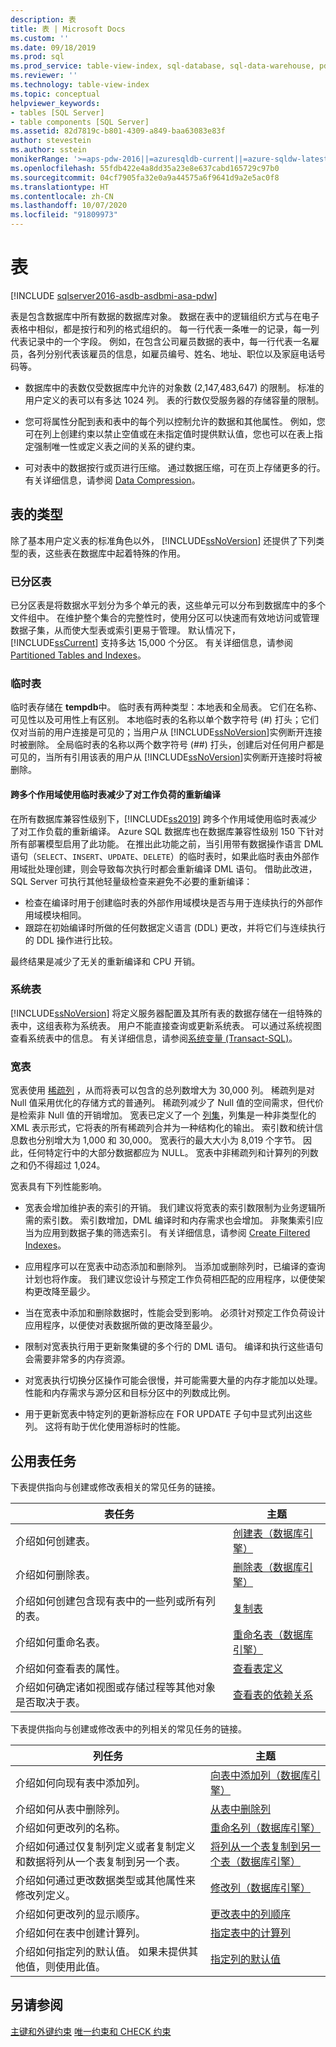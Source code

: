 ```yaml
---
description: 表
title: 表 | Microsoft Docs
ms.custom: ''
ms.date: 09/18/2019
ms.prod: sql
ms.prod_service: table-view-index, sql-database, sql-data-warehouse, pdw
ms.reviewer: ''
ms.technology: table-view-index
ms.topic: conceptual
helpviewer_keywords:
- tables [SQL Server]
- table components [SQL Server]
ms.assetid: 82d7819c-b801-4309-a849-baa63083e83f
author: stevestein
ms.author: sstein
monikerRange: '>=aps-pdw-2016||=azuresqldb-current||=azure-sqldw-latest||>=sql-server-2016||=sqlallproducts-allversions||>=sql-server-linux-2017||=azuresqldb-mi-current'
ms.openlocfilehash: 55fdb422e4a8dd35a23e8e637cabd165729c97b0
ms.sourcegitcommit: 04cf7905fa32e0a9a44575a6f9641d9a2e5ac0f8
ms.translationtype: HT
ms.contentlocale: zh-CN
ms.lasthandoff: 10/07/2020
ms.locfileid: "91809973"
---
```

# <a name="tables"></a>表
[!INCLUDE [sqlserver2016-asdb-asdbmi-asa-pdw](../../includes/applies-to-version/sqlserver2016-asdb-asdbmi-asa-pdw.md)]

表是包含数据库中所有数据的数据库对象。 数据在表中的逻辑组织方式与在电子表格中相似，都是按行和列的格式组织的。 每一行代表一条唯一的记录，每一列代表记录中的一个字段。 例如，在包含公司雇员数据的表中，每一行代表一名雇员，各列分别代表该雇员的信息，如雇员编号、姓名、地址、职位以及家庭电话号码等。 

- 数据库中的表数仅受数据库中允许的对象数 (2,147,483,647) 的限制。 标准的用户定义的表可以有多达 1024 列。 表的行数仅受服务器的存储容量的限制。 

- 您可将属性分配到表和表中的每个列以控制允许的数据和其他属性。 例如，您可在列上创建约束以禁止空值或在未指定值时提供默认值，您也可以在表上指定强制唯一性或定义表之间的关系的键约束。 

- 可对表中的数据按行或页进行压缩。 通过数据压缩，可在页上存储更多的行。 有关详细信息，请参阅 [Data Compression](../../relational-databases/data-compression/data-compression.md)。 

## <a name="types-of-tables"></a>表的类型
 除了基本用户定义表的标准角色以外， [!INCLUDE[ssNoVersion](../../includes/ssnoversion-md.md)] 还提供了下列类型的表，这些表在数据库中起着特殊的作用。 

### <a name="partitioned-tables"></a>已分区表

已分区表是将数据水平划分为多个单元的表，这些单元可以分布到数据库中的多个文件组中。 在维护整个集合的完整性时，使用分区可以快速而有效地访问或管理数据子集，从而使大型表或索引更易于管理。 默认情况下， [!INCLUDE[ssCurrent](../../includes/sscurrent-md.md)] 支持多达 15,000 个分区。 有关详细信息，请参阅 [Partitioned Tables and Indexes](../../relational-databases/partitions/partitioned-tables-and-indexes.md)。

### <a name="temporary-tables"></a>临时表

临时表存储在 **tempdb**中。 临时表有两种类型：本地表和全局表。 它们在名称、可见性以及可用性上有区别。 本地临时表的名称以单个数字符号 (#) 打头；它们仅对当前的用户连接是可见的；当用户从 [!INCLUDE[ssNoVersion](../../includes/ssnoversion-md.md)]实例断开连接时被删除。 全局临时表的名称以两个数字符号 (##) 打头，创建后对任何用户都是可见的，当所有引用该表的用户从 [!INCLUDE[ssNoVersion](../../includes/ssnoversion-md.md)]实例断开连接时将被删除。 


#### <a name="reduced-recompilations-for-workloads-using-temporary-tables-across-multiple-scopes"></a><a name="ctp23"></a> 跨多个作用域使用临时表减少了对工作负荷的重新编译

在所有数据库兼容性级别下，[!INCLUDE[ss2019](../../includes/sssqlv15-md.md)] 跨多个作用域使用临时表减少了对工作负载的重新编译。 Azure SQL 数据库也在数据库兼容性级别 150 下针对所有部署模型启用了此功能。  在推出此功能之前，当引用带有数据操作语言 DML 语句（`SELECT`、`INSERT`、`UPDATE`、`DELETE`）的临时表时，如果此临时表由外部作用域批处理创建，则会导致每次执行时都会重新编译 DML 语句。 借助此改进，SQL Server 可执行其他轻量级检查来避免不必要的重新编译：

- 检查在编译时用于创建临时表的外部作用域模块是否与用于连续执行的外部作用域模块相同。 
- 跟踪在初始编译时所做的任何数据定义语言 (DDL) 更改，并将它们与连续执行的 DDL 操作进行比较。

最终结果是减少了无关的重新编译和 CPU 开销。

### <a name="system-tables"></a>系统表

[!INCLUDE[ssNoVersion](../../includes/ssnoversion-md.md)] 将定义服务器配置及其所有表的数据存储在一组特殊的表中，这组表称为系统表。 用户不能直接查询或更新系统表。 可以通过系统视图查看系统表中的信息。 有关详细信息，请参阅[系统变量 (Transact-SQL)](../../t-sql/language-reference.md)。 
 
### <a name="wide-tables"></a>宽表

宽表使用 [稀疏列](../../relational-databases/tables/use-sparse-columns.md) ，从而将表可以包含的总列数增大为 30,000 列。 稀疏列是对 Null 值采用优化的存储方式的普通列。 稀疏列减少了 Null 值的空间需求，但代价是检索非 Null 值的开销增加。 宽表已定义了一个 [列集](../../relational-databases/tables/use-column-sets.md)，列集是一种非类型化的 XML 表示形式，它将表的所有稀疏列合并为一种结构化的输出。 索引数和统计信息数也分别增大为 1,000 和 30,000。 宽表行的最大大小为 8,019 个字节。 因此，任何特定行中的大部分数据都应为 NULL。 宽表中非稀疏列和计算列的列数之和仍不得超过 1,024。 

宽表具有下列性能影响。

- 宽表会增加维护表的索引的开销。 我们建议将宽表的索引数限制为业务逻辑所需的索引数。 索引数增加，DML 编译时和内存需求也会增加。 非聚集索引应当为应用到数据子集的筛选索引。 有关详细信息，请参阅 [Create Filtered Indexes](../../relational-databases/indexes/create-filtered-indexes.md)。 

- 应用程序可以在宽表中动态添加和删除列。 当添加或删除列时，已编译的查询计划也将作废。 我们建议您设计与预定工作负荷相匹配的应用程序，以便使架构更改降至最少。 

- 当在宽表中添加和删除数据时，性能会受到影响。 必须针对预定工作负荷设计应用程序，以便使对表数据所做的更改降至最少。 

- 限制对宽表执行用于更新聚集键的多个行的 DML 语句。 编译和执行这些语句会需要非常多的内存资源。 

- 对宽表执行切换分区操作可能会很慢，并可能需要大量的内存才能加以处理。 性能和内存需求与源分区和目标分区中的列数成比例。 

- 用于更新宽表中特定列的更新游标应在 FOR UPDATE 子句中显式列出这些列。 这将有助于优化使用游标时的性能。 

## <a name="common-table-tasks"></a>公用表任务
 下表提供指向与创建或修改表相关的常见任务的链接。 

|表任务|主题|
|-----------------|-----------|
|介绍如何创建表。|[创建表（数据库引擎）](../../relational-databases/tables/create-tables-database-engine.md)|
|介绍如何删除表。|[删除表（数据库引擎）](../../relational-databases/tables/delete-tables-database-engine.md)|
|介绍如何创建包含现有表中的一些列或所有列的表。|[复制表](../../relational-databases/tables/duplicate-tables.md)|
|介绍如何重命名表。|[重命名表（数据库引擎）](../../relational-databases/tables/rename-tables-database-engine.md)|
|介绍如何查看表的属性。|[查看表定义](../../relational-databases/tables/view-the-table-definition.md)|
|介绍如何确定诸如视图或存储过程等其他对象是否取决于表。|[查看表的依赖关系](../../relational-databases/tables/view-the-dependencies-of-a-table.md)|

 下表提供指向与创建或修改表中的列相关的常见任务的链接。 

|列任务|主题|
|------------------|-----------|
|介绍如何向现有表中添加列。|[向表中添加列（数据库引擎）](../../relational-databases/tables/add-columns-to-a-table-database-engine.md)|
|介绍如何从表中删除列。|[从表中删除列](../../relational-databases/tables/delete-columns-from-a-table.md)|
|介绍如何更改列的名称。|[重命名列（数据库引擎）](../../relational-databases/tables/rename-columns-database-engine.md)|
|介绍如何通过仅复制列定义或者复制定义和数据将列从一个表复制到另一个表。|[将列从一个表复制到另一个表（数据库引擎）](../../relational-databases/tables/copy-columns-from-one-table-to-another-database-engine.md)|
|介绍如何通过更改数据类型或其他属性来修改列定义。|[修改列（数据库引擎）](../../relational-databases/tables/modify-columns-database-engine.md)|
|介绍如何更改列的显示顺序。|[更改表中的列顺序](../../relational-databases/tables/change-column-order-in-a-table.md)|
|介绍如何在表中创建计算列。|[指定表中的计算列](../../relational-databases/tables/specify-computed-columns-in-a-table.md)|
|介绍如何指定列的默认值。 如果未提供其他值，则使用此值。|[指定列的默认值](../../relational-databases/tables/specify-default-values-for-columns.md)|

## <a name="see-also"></a>另请参阅
 [主键和外键约束](../../relational-databases/tables/primary-and-foreign-key-constraints.md) [唯一约束和 CHECK 约束](../../relational-databases/tables/unique-constraints-and-check-constraints.md)